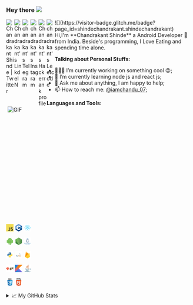 
### Hey there <img src="https://media.giphy.com/media/hvRJCLFzcasrR4ia7z/giphy.gif" width="25px">
<a href="https://twitter.com/iamchandu_07">
  <img align="left" alt="Chandrakant Shinde | Twitter" width="22px" src="https://cdn.jsdelivr.net/npm/simple-icons@v3/icons/twitter.svg" />
</a>
<a href="https://www.linkedin.com/in/chandrakant-shinde-007cs/">
  <img align="left" alt="Chandrakant's LinkdeIN" width="22px" src="https://cdn.jsdelivr.net/npm/simple-icons@v3/icons/linkedin.svg" />
</a>
<a href="https://t.me/Chandrakant_shinde">
  <img align="left" alt="chandrakant's Telegram" width="22px" src="https://cdn.jsdelivr.net/npm/simple-icons@v3/icons/telegram.svg" />
</a>
<a href="https://www.instagram.com/chandrakant_shinde7/">
  <img align="left" alt="chandrakant's Instagram" width="22px" src="https://cdn.jsdelivr.net/npm/simple-icons@v3/icons/instagram.svg" />
</a>
<a href="https://www.hackerrank.com/chandrakant2672">
  <img align="left" alt="Chandrakant's Hackerrank profile" width="22px" src="https://cdn.jsdelivr.net/npm/simple-icons@3.11.0/icons/hackerrank.svg" />
</a>
<a href="https://leetcode.com/chandrakant_shinde/">
  <img align="left" alt="chandrakant's Leetcode" width="22px" src="https://cdn.jsdelivr.net/npm/simple-icons@v3/icons/leetcode.svg" />
</a>
![](https://visitor-badge.glitch.me/badge?page_id=shindechandrakant.shindechandrakant)
<br />
Hi,I'm **Chandrakant Shinde** a Android Developer 🚀 from India.
Beside's programming, I Love Eating and spending time alone.

  <img align="right" alt="GIF" src="https://github.com/abhisheknaiidu/abhisheknaiidu/blob/master/code.gif?raw=true" width="500" height="320" />
  
**Talking about Personal Stuffs:**

- 👨🏽‍💻 I’m currently working on something cool :wink:;
- 🌱 I’m currently learning node js and react js; 
- 💬 Ask me about anything, I am happy to help;
- 📫 How to reach me: [@iamchandu_07](https://twitter.com/@iamchandu_07);

**Languages and Tools:**  
<code><img height="20" src="https://raw.githubusercontent.com/github/explore/80688e429a7d4ef2fca1e82350fe8e3517d3494d/topics/javascript/javascript.png"></code>
<code><img height="20" src="https://raw.githubusercontent.com/github/explore/80688e429a7d4ef2fca1e82350fe8e3517d3494d/topics/cpp/cpp.png"></code>
<code><img height="20" src="https://raw.githubusercontent.com/github/explore/80688e429a7d4ef2fca1e82350fe8e3517d3494d/topics/react/react.png"></code>

<code><img height="20" src="https://raw.githubusercontent.com/github/explore/5c058a388828bb5fde0bcafd4bc867b5bb3f26f3/topics/android/android.png"></code>
<code><img height="20" src="https://raw.githubusercontent.com/github/explore/80688e429a7d4ef2fca1e82350fe8e3517d3494d/topics/nodejs/nodejs.png"></code>
<code><img height="20" src="https://raw.githubusercontent.com/github/explore/80688e429a7d4ef2fca1e82350fe8e3517d3494d/topics/c/c.png"></code>

<code><img height="20" src="https://raw.githubusercontent.com/github/explore/80688e429a7d4ef2fca1e82350fe8e3517d3494d/topics/python/python.png"></code>
<code><img height="20" src="https://raw.githubusercontent.com/github/explore/80688e429a7d4ef2fca1e82350fe8e3517d3494d/topics/mysql/mysql.png"></code>
<code><img height="20" src="https://raw.githubusercontent.com/github/explore/80688e429a7d4ef2fca1e82350fe8e3517d3494d/topics/firebase/firebase.png"></code>

<code><img height="20" src="https://raw.githubusercontent.com/github/explore/80688e429a7d4ef2fca1e82350fe8e3517d3494d/topics/git/git.png"></code>
<code><img height="20" src="https://raw.githubusercontent.com/github/explore/80688e429a7d4ef2fca1e82350fe8e3517d3494d/topics/kotlin/kotlin.png"></code>
<code><img height="20" src="https://raw.githubusercontent.com/github/explore/80688e429a7d4ef2fca1e82350fe8e3517d3494d/topics/java/java.png"></code>

<code><img height="20" src="https://raw.githubusercontent.com/github/explore/80688e429a7d4ef2fca1e82350fe8e3517d3494d/topics/css/css.png"></code>
<code><img height="20" src="https://raw.githubusercontent.com/github/explore/80688e429a7d4ef2fca1e82350fe8e3517d3494d/topics/html/html.png"></code>



<details>
<summary>📈 My GitHub Stats</summary>

<p align="center"> <img src="https://github-readme-stats.vercel.app/api?username=shindechandrakant&show_icons=true&theme=gotham" alt="Chandrakant Shinde" />

</details>




